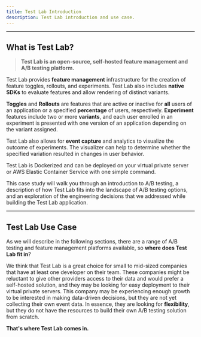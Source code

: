 ```yaml
---
title: Test Lab Introduction
description: Test Lab introduction and use case.
---
```


---

## What is Test Lab?

> **Test Lab is an open-source, self-hosted feature management and A/B testing platform.**

Test Lab provides **feature management** infrastructure for the creation of feature toggles, rollouts, and experiments. Test Lab also includes **native SDKs** to evaluate features and allow rendering of distinct variants.

**Toggles** and **Rollouts** are features that are active or inactive for **all** users of an application or a specified **percentage** of users, respectively. **Experiment** features include two or more **variants**, and each user enrolled in an experiment is presented with one version of an application depending on the variant assigned.

Test Lab also allows for **event capture** and analytics to visualize the outcome of experiments. The visualizer can help to determine whether the specified variation resulted in changes in user behavior.

Test Lab is Dockerized and can be deployed on your virtual private server or AWS Elastic Container Service with one simple command.

This case study will walk you through an introduction to A/B testing, a description of how Test Lab fits into the landscape of A/B testing options, and an exploration of the engineering decisions that we addressed while building the Test Lab application.

---

## Test Lab Use Case

As we will describe in the following sections, there are a range of A/B testing and feature management platforms available, so **where does Test Lab fit in**?

We think that Test Lab is a great choice for small to mid-sized companies that have at least one developer on their team. These companies might be reluctant to give other providers access to their data and would prefer a self-hosted solution, and they may be looking for easy deployment to their virtual private servers. This company may be experiencing enough growth to be interested in making data-driven decisions, but they are not yet collecting their own event data. In essence, they are looking for **flexibility**, but they do not have the resources to build their own A/B testing solution from scratch.

**That's where Test Lab comes in.**
